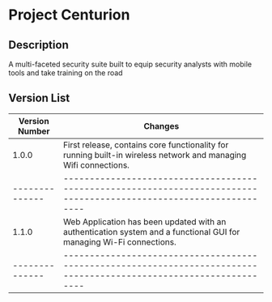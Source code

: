 # Project Centurion
## Description
A multi-faceted security suite built to equip security analysts with mobile tools and take training on the road
## Version List
|Version Number|Changes													           |
|--------------|-------------------------------------------------------------------------------------------------------------------|
|1.0.0         |First release, contains core functionality for running built-in wireless network and managing Wifi connections.    |
|--------------|-------------------------------------------------------------------------------------------------------------------|
|1.1.0	       |Web Application has been updated with an authentication system and a functional GUI for managing Wi-Fi connections.|
|--------------|-------------------------------------------------------------------------------------------------------------------|
